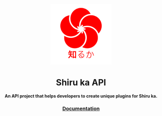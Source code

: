 <p align="center"><a href="http://shiruka.net"><img src="logo/SHIRUKA.png" width="200px"/></a></p>
<h1 align="center">Shiru ka API</h1>
<p align="center"><strong>An API project that helps developers to create unique plugins for Shiru ka.</strong></p>
<h3 align="center">
  <a href="https://docs.shiruka.net">Documentation</a>
</h3>
